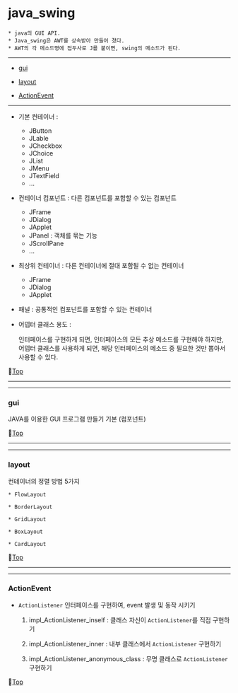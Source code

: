 # java_swing

	* java의 GUI API.
	* Java_swing은 AWT를 상속받아 만들어 졌다.
	* AWT의 각 메소드명에 접두사로 J를 붙이면, swing의 메소드가 된다. 
		
---

* [gui](#gui)


* [layout](#layout)


* [ActionEvent](#actionevent)

---

* 기본 컨테이너 : 

	* JButton
	* JLable
	* JCheckbox
	* JChoice
	* JList
	* JMenu
	* JTextField 
	* ...


* 컨테이너 컴포넌트 : 다른 컴포넌트를 포함할 수 있는 컴포넌트

	* JFrame
	* JDialog
	* JApplet
	* JPanel : 객체를 묶는 기능		
	* JScrollPane 
	* ...
	

* 최상위 컨테이너 : 다른 컨테이너에 절대 포함될 수 없는 컨테이너

	* JFrame
	* JDialog
	* JApplet
	

* 패널 : 공통적인 컴포넌트를 포함할 수 있는 컨테이너


* 어뎁터 클래스 용도 : 
	
	인터페이스를 구현하게 되면, 인터페이스의 모든 추상 메소드를 구현해야 하지만,
	어뎁터 클래스를 사용하게 되면, 해당 인터페이스의 메소드 중 필요한 것만 뽑아서 사용할 수 있다.
	
:camel:[Top](#java_swing)
	
---
---

### gui

JAVA를 이용한 GUI 프로그램 만들기 기본 (컴포넌트)

:camel:[Top](#java_swing)

---
---

### layout

컨테이너의 정렬 방법 5가지

	* FlowLayout
	
	* BorderLayout
	
	* GridLayout
	
	* BoxLayout
	
	* CardLayout
	
:camel:[Top](#java_swing)

---
---

### ActionEvent

* ``ActionListener`` 인터페이스를 구현하여, event 발생 및 동작 시키기

	1. impl_ActionListener_inself : 클래스 자신이 ``ActionListener``를 직접 구현하기 
	
	1. impl_ActionListener_inner : 내부 클래스에서 ``ActionListener`` 구현하기
	
	1. impl_ActionListener_anonymous_class : 무명 클래스로 ``ActionListener`` 구현하기

:camel:[Top](#java_swing)